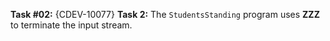 **Task #02:** {CDEV-10077} **Task 2:** The `StudentsStanding` program uses **ZZZ** to terminate the input stream.